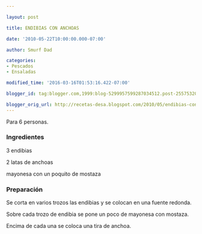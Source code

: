 ```yaml
---

layout: post

title: ENDIBIAS CON ANCHOAS

date: '2010-05-22T10:00:00.000-07:00'

author: Smurf Dad

categories:
- Pescados
- Ensaladas

modified_time: '2016-03-16T01:53:16.422-07:00'

blogger_id: tag:blogger.com,1999:blog-5299957599287034512.post-2557532073956692187

blogger_orig_url: http://recetas-desa.blogspot.com/2010/05/endibias-con-anchoas.html
---
```


Para 6 personas.

<h3>Ingredientes</h3>

3 endibias

2 latas de anchoas

mayonesa con un poquito de mostaza

<h3>Preparación</h3>

Se corta en varios trozos las endibias y se colocan en una fuente redonda.

Sobre cada trozo de endibia se pone un poco de mayonesa con mostaza.

Encima de cada una se coloca una tira de anchoa.

